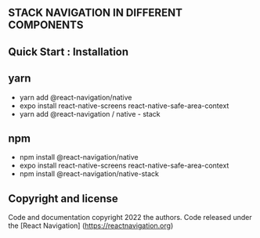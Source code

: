 
## STACK NAVIGATION IN DIFFERENT COMPONENTS
## Quick Start : Installation

## yarn

- yarn add @react-navigation/native <br>
- expo install react-native-screens react-native-safe-area-context <br>
- yarn add @react-navigation / native - stack<br>

## npm

- npm install @react-navigation/native <br>
- expo install react-native-screens react-native-safe-area-context <br>
- npm install @react-navigation/native-stack <br>

## Copyright and license

Code and documentation copyright 2022 the authors. Code released under the [React Navigation] (https://reactnavigation.org)
